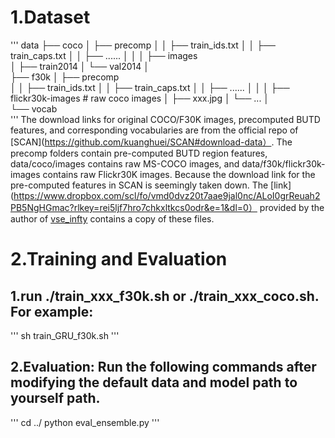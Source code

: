 # 1.Dataset
'''
data
├── coco
│   ├── precomp 
│   │      ├── train_ids.txt
│   │      ├── train_caps.txt
│   │      ├── ......
│   │
│   ├── images   
│        ├── train2014
│        └── val2014
│  
├── f30k
│   ├── precomp  
│   │      ├── train_ids.txt
│   │      ├── train_caps.txt
│   │      ├── ......
│   │
│   ├── flickr30k-images   # raw coco images
│          ├── xxx.jpg
│          └── ...
│   
└── vocab  
'''
The download links for original COCO/F30K images, precomputed BUTD features, and corresponding vocabularies are from the official repo of [SCAN](https://github.com/kuanghuei/SCAN#download-data）. The precomp folders contain pre-computed BUTD region features, data/coco/images contains raw MS-COCO images, and data/f30k/flickr30k-images contains raw Flickr30K images. Because the download link for the pre-computed features in SCAN is seemingly taken down. The [link](https://www.dropbox.com/scl/fo/vmd0dvz20t7aae9jal0nc/ALoI0grReuah2PB5NgHGmac?rlkey=rei5ljf7hro7chkxltkcs0odr&e=1&dl=0） provided by the author of [vse_infty](https://github.com/woodfrog/vse_infty) contains a copy of these files.

# 2.Training and Evaluation
## 1.run ./train_xxx_f30k.sh or ./train_xxx_coco.sh. For example:
'''
sh train_GRU_f30k.sh
'''
## 2.Evaluation: Run the following commands after modifying the default data and model path to yourself path.
'''
cd ../
python eval_ensemble.py
'''
